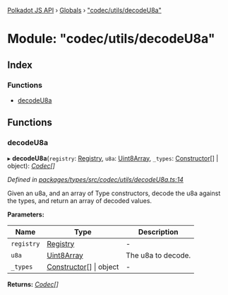 [Polkadot JS API](../README.md) › [Globals](../globals.md) › ["codec/utils/decodeU8a"](_codec_utils_decodeu8a_.md)

# Module: "codec/utils/decodeU8a"

## Index

### Functions

* [decodeU8a](_codec_utils_decodeu8a_.md#decodeu8a)

## Functions

###  decodeU8a

▸ **decodeU8a**(`registry`: [Registry](../interfaces/_types_registry_.registry.md), `u8a`: [Uint8Array](../classes/_codec_raw_.raw.md#static-uint8array), `_types`: [Constructor](../interfaces/_types_codec_.constructor.md)[] | object): *[Codec](../interfaces/_types_codec_.codec.md)[]*

*Defined in [packages/types/src/codec/utils/decodeU8a.ts:14](https://github.com/polkadot-js/api/blob/b18bdc37f9/packages/types/src/codec/utils/decodeU8a.ts#L14)*

Given an u8a, and an array of Type constructors, decode the u8a against the
types, and return an array of decoded values.

**Parameters:**

Name | Type | Description |
------ | ------ | ------ |
`registry` | [Registry](../interfaces/_types_registry_.registry.md) | - |
`u8a` | [Uint8Array](../classes/_codec_raw_.raw.md#static-uint8array) | The u8a to decode. |
`_types` | [Constructor](../interfaces/_types_codec_.constructor.md)[] &#124; object | - |

**Returns:** *[Codec](../interfaces/_types_codec_.codec.md)[]*
